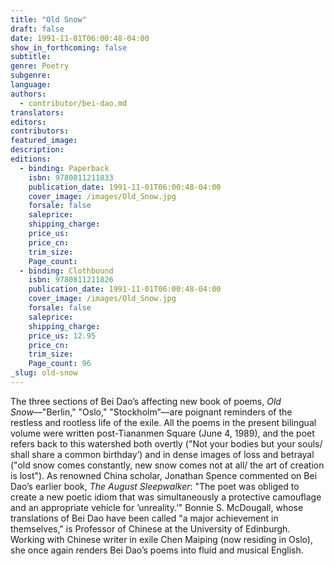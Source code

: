 ```yaml
---
title: "Old Snow"
draft: false
date: 1991-11-01T06:00:48-04:00
show_in_forthcoming: false
subtitle:
genre: Poetry
subgenre:
language:
authors:
  - contributor/bei-dao.md
translators:
editors:
contributors:
featured_image:
description:
editions:
  - binding: Paperback
    isbn: 9780811211833
    publication_date: 1991-11-01T06:00:48-04:00
    cover_image: /images/Old_Snow.jpg
    forsale: false
    saleprice:
    shipping_charge:
    price_us:
    price_cn:
    trim_size:
    Page_count:
  - binding: Clothbound
    isbn: 9780811211826
    publication_date: 1991-11-01T06:00:48-04:00
    cover_image: /images/Old_Snow.jpg
    forsale: false
    saleprice:
    shipping_charge:
    price_us: 12.95
    price_cn:
    trim_size:
    Page_count: 96
_slug: old-snow
---
```


The three sections of Bei Dao’s affecting new book of poems, _Old Snow_––"Berlin," "Oslo," "Stockholm”––are poignant reminders of the restless and rootless life of the exile. All the poems in the present bilingual volume were written post-Tiananmen Square (June 4, 1989), and the poet refers back to this watershed both overtly ("Not your bodies but your souls/ shall share a common birthday’) and in dense images of loss and betrayal ("old snow comes constantly, new snow comes not at all/ the art of creation is lost"). As renowned China scholar, Jonathan Spence commented on Bei Dao’s earlier book, _The August Sleepwalker_: "The poet was obliged to create a new poetic idiom that was simultaneously a protective camouflage and an appropriate vehicle for ’unreality.’" Bonnie S. McDougall, whose translations of Bei Dao have been called "a major achievement in themselves," is Professor of Chinese at the University of Edinburgh. Working with Chinese writer in exile Chen Maiping (now residing in Oslo), she once again renders Bei Dao’s poems into fluid and musical English.

